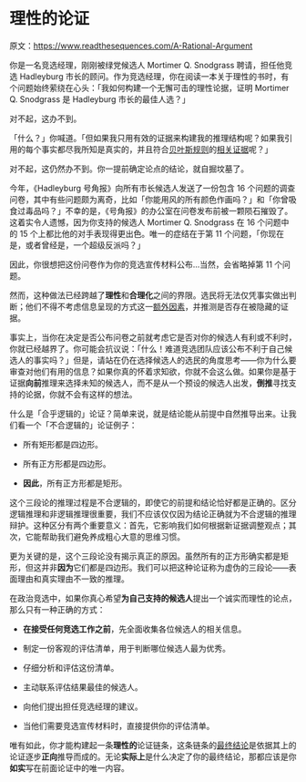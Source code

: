 # 理性的论证

原文：https://www.readthesequences.com/A-Rational-Argument

你是一名竞选经理，刚刚被绿党候选人 Mortimer Q. Snodgrass 聘请，担任他竞选 Hadleyburg 市长的顾问。作为竞选经理，你在阅读一本关于理性的书时，有个问题始终萦绕在心头：「我如何构建一个无懈可击的理性论据，证明 Mortimer Q. Snodgrass 是 Hadleyburg 市长的最佳人选？」

对不起，这办不到。

「什么？」你喊道。「但如果我只用有效的证据来构建我的推理结构呢？如果我引用的每个事实都尽我所知是真实的，并且符合[贝叶斯规则](https://www.readthesequences.com/An-Intuitive-Explanation-Of-Bayess-Theorem)的[相关证据](https://www.readthesequences.com/What-Is-Evidence)呢？」

对不起，这仍然办不到。你一提前确定论点的结论，就自掘坟墓了。

今年，《Hadleyburg 号角报》向所有市长候选人发送了一份包含 16 个问题的调查问卷，其中有些问题颇为离奇，比如「你能用风的所有颜色作画吗？」和「你曾吸食过毒品吗？」不幸的是，《号角报》的办公室在问卷发布前被一颗陨石摧毁了。这着实令人遗憾，因为你支持的候选人 Mortimer Q. Snodgrass 在 16 个问题中的 15 个上都比他的对手表现得更出色。唯一的症结在于第 11 个问题，「你现在是，或者曾经是，一个超级反派吗？」

因此，你很想把这份问卷作为你的竞选宣传材料公布...当然，会省略掉第 11 个问题。

然而，这种做法已经跨越了**理性**和**合理化**之间的界限。选民将无法仅凭事实做出判断；他们不得不考虑信息呈现的方式这一[额外因素](https://www.readthesequences.com/What-Evidence-Filtered-Evidence)，并推测是否存在被隐藏的证据。

事实上，当你在决定是否公布问卷之前就考虑它是否对你的候选人有利或不利时，你就已经越界了。你可能会抗议说：「什么！难道竞选团队应该公布不利于自己候选人的事实吗？」但是，请站在仍在选择候选人的选民的角度思考——你为什么要审查对他们有用的信息？如果你真的怀着求知欲，你就不会这么做。如果你是基于证据**向前**推理来选择未知的候选人，而不是从一个预设的候选人出发，**倒推**寻找支持的论据，你就不会有这样的想法。

什么是「合乎逻辑的」论证？简单来说，就是结论能从前提中自然推导出来。让我们看一个「不合逻辑的」论证例子：

- 所有矩形都是四边形。

- 所有正方形都是四边形。

- **因此**，所有正方形都是矩形。

这个三段论的推理过程是不合逻辑的，即使它的前提和结论恰好都是正确的。区分逻辑推理和非逻辑推理很重要，我们不应该仅仅因为结论正确就为不合逻辑的推理辩护。这种区分有两个重要意义：首先，它影响我们如何根据新证据调整观点；其次，它能帮助我们避免养成粗心大意的思维习惯。

更为关键的是，这个三段论没有揭示真正的原因。虽然所有的正方形确实都是矩形，但这并非**因为**它们都是四边形。我们可以把这种论证称为虚伪的三段论——表面理由和真实理由不一致的推理。

在政治竞选中，如果你真心希望**为自己支持的候选人**提出一个诚实而理性的论点，那么只有一种正确的方式：

- **在接受任何竞选工作之前**，先全面收集各位候选人的相关信息。

- 制定一份客观的评估清单，用于判断哪位候选人最为优秀。

- 仔细分析和评估这份清单。

- 主动联系评估结果最佳的候选人。

- 向他们提出担任竞选经理的建议。

- 当他们需要竞选宣传材料时，直接提供你的评估清单。

唯有如此，你才能构建起一条**理性的**论证链条，这条链条的[最终结论](https://www.readthesequences.com/The-Bottom-Line)是依据其上的论证逐步**正向**推导而成的。无论**实际上**是什么决定了你的最终结论，那都应该是你**如实**写在前面论证中的唯一内容。